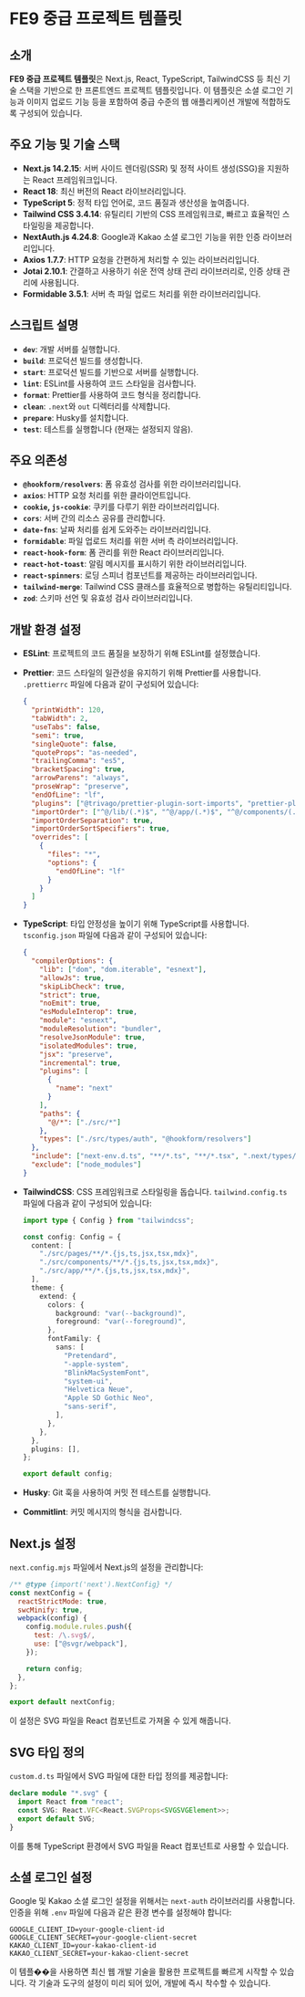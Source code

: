 # FE9 중급 프로젝트 템플릿

## 소개

**FE9 중급 프로젝트 템플릿**은 Next.js, React, TypeScript, TailwindCSS 등 최신 기술 스택을 기반으로 한 프론트엔드 프로젝트 템플릿입니다. 이 템플릿은 소셜 로그인 기능과 이미지 업로드 기능 등을 포함하여 중급 수준의 웹 애플리케이션 개발에 적합하도록 구성되어 있습니다.

## 주요 기능 및 기술 스택

- **Next.js 14.2.15**: 서버 사이드 렌더링(SSR) 및 정적 사이트 생성(SSG)을 지원하는 React 프레임워크입니다.
- **React 18**: 최신 버전의 React 라이브러리입니다.
- **TypeScript 5**: 정적 타입 언어로, 코드 품질과 생산성을 높여줍니다.
- **Tailwind CSS 3.4.14**: 유틸리티 기반의 CSS 프레임워크로, 빠르고 효율적인 스타일링을 제공합니다.
- **NextAuth.js 4.24.8**: Google과 Kakao 소셜 로그인 기능을 위한 인증 라이브러리입니다.
- **Axios 1.7.7**: HTTP 요청을 간편하게 처리할 수 있는 라이브러리입니다.
- **Jotai 2.10.1**: 간결하고 사용하기 쉬운 전역 상태 관리 라이브러리로, 인증 상태 관리에 사용됩니다.
- **Formidable 3.5.1**: 서버 측 파일 업로드 처리를 위한 라이브러리입니다.

## 스크립트 설명

- **`dev`**: 개발 서버를 실행합니다.
- **`build`**: 프로덕션 빌드를 생성합니다.
- **`start`**: 프로덕션 빌드를 기반으로 서버를 실행합니다.
- **`lint`**: ESLint를 사용하여 코드 스타일을 검사합니다.
- **`format`**: Prettier를 사용하여 코드 형식을 정리합니다.
- **`clean`**: `.next`와 `out` 디렉터리를 삭제합니다.
- **`prepare`**: Husky를 설치합니다.
- **`test`**: 테스트를 실행합니다 (현재는 설정되지 않음).

## 주요 의존성

- **`@hookform/resolvers`**: 폼 유효성 검사를 위한 라이브러리입니다.
- **`axios`**: HTTP 요청 처리를 위한 클라이언트입니다.
- **`cookie`, `js-cookie`**: 쿠키를 다루기 위한 라이브러리입니다.
- **`cors`**: 서버 간의 리소스 공유를 관리합니다.
- **`date-fns`**: 날짜 처리를 쉽게 도와주는 라이브러리입니다.
- **`formidable`**: 파일 업로드 처리를 위한 서버 측 라이브러리입니다.
- **`react-hook-form`**: 폼 관리를 위한 React 라이브러리입니다.
- **`react-hot-toast`**: 알림 메시지를 표시하기 위한 라이브러리입니다.
- **`react-spinners`**: 로딩 스피너 컴포넌트를 제공하는 라이브러리입니다.
- **`tailwind-merge`**: Tailwind CSS 클래스를 효율적으로 병합하는 유틸리티입니다.
- **`zod`**: 스키마 선언 및 유효성 검사 라이브러리입니다.

## 개발 환경 설정

- **ESLint**: 프로젝트의 코드 품질을 보장하기 위해 ESLint를 설정했습니다.

- **Prettier**: 코드 스타일의 일관성을 유지하기 위해 Prettier를 사용합니다. `.prettierrc` 파일에 다음과 같이 구성되어 있습니다:

  ```json
  {
    "printWidth": 120,
    "tabWidth": 2,
    "useTabs": false,
    "semi": true,
    "singleQuote": false,
    "quoteProps": "as-needed",
    "trailingComma": "es5",
    "bracketSpacing": true,
    "arrowParens": "always",
    "proseWrap": "preserve",
    "endOfLine": "lf",
    "plugins": ["@trivago/prettier-plugin-sort-imports", "prettier-plugin-tailwindcss"],
    "importOrder": ["^@/lib/(.*)$", "^@/app/(.*)$", "^@/components/(.*)$", "^[./]"],
    "importOrderSeparation": true,
    "importOrderSortSpecifiers": true,
    "overrides": [
      {
        "files": "*",
        "options": {
          "endOfLine": "lf"
        }
      }
    ]
  }
  ```

- **TypeScript**: 타입 안정성을 높이기 위해 TypeScript를 사용합니다. `tsconfig.json` 파일에 다음과 같이 구성되어 있습니다:

  ```json
  {
    "compilerOptions": {
      "lib": ["dom", "dom.iterable", "esnext"],
      "allowJs": true,
      "skipLibCheck": true,
      "strict": true,
      "noEmit": true,
      "esModuleInterop": true,
      "module": "esnext",
      "moduleResolution": "bundler",
      "resolveJsonModule": true,
      "isolatedModules": true,
      "jsx": "preserve",
      "incremental": true,
      "plugins": [
        {
          "name": "next"
        }
      ],
      "paths": {
        "@/*": ["./src/*"]
      },
      "types": ["./src/types/auth", "@hookform/resolvers"]
    },
    "include": ["next-env.d.ts", "**/*.ts", "**/*.tsx", ".next/types/**/*.ts", "custom.d.ts"],
    "exclude": ["node_modules"]
  }
  ```

- **TailwindCSS**: CSS 프레임워크로 스타일링을 돕습니다. `tailwind.config.ts` 파일에 다음과 같이 구성되어 있습니다:

  ```typescript
  import type { Config } from "tailwindcss";

  const config: Config = {
    content: [
      "./src/pages/**/*.{js,ts,jsx,tsx,mdx}",
      "./src/components/**/*.{js,ts,jsx,tsx,mdx}",
      "./src/app/**/*.{js,ts,jsx,tsx,mdx}",
    ],
    theme: {
      extend: {
        colors: {
          background: "var(--background)",
          foreground: "var(--foreground)",
        },
        fontFamily: {
          sans: [
            "Pretendard",
            "-apple-system",
            "BlinkMacSystemFont",
            "system-ui",
            "Helvetica Neue",
            "Apple SD Gothic Neo",
            "sans-serif",
          ],
        },
      },
    },
    plugins: [],
  };

  export default config;
  ```

- **Husky**: Git 훅을 사용하여 커밋 전 테스트를 실행합니다.
- **Commitlint**: 커밋 메시지의 형식을 검사합니다.

## Next.js 설정

`next.config.mjs` 파일에서 Next.js의 설정을 관리합니다:

```javascript
/** @type {import('next').NextConfig} */
const nextConfig = {
  reactStrictMode: true,
  swcMinify: true,
  webpack(config) {
    config.module.rules.push({
      test: /\.svg$/,
      use: ["@svgr/webpack"],
    });

    return config;
  },
};

export default nextConfig;
```

이 설정은 SVG 파일을 React 컴포넌트로 가져올 수 있게 해줍니다.

## SVG 타입 정의

`custom.d.ts` 파일에서 SVG 파일에 대한 타입 정의를 제공합니다:

```typescript
declare module "*.svg" {
  import React from "react";
  const SVG: React.VFC<React.SVGProps<SVGSVGElement>>;
  export default SVG;
}
```

이를 통해 TypeScript 환경에서 SVG 파일을 React 컴포넌트로 사용할 수 있습니다.

## 소셜 로그인 설정

Google 및 Kakao 소셜 로그인 설정을 위해서는 `next-auth` 라이브러리를 사용합니다. 인증을 위해 `.env` 파일에 다음과 같은 환경 변수를 설정해야 합니다:

```
GOOGLE_CLIENT_ID=your-google-client-id
GOOGLE_CLIENT_SECRET=your-google-client-secret
KAKAO_CLIENT_ID=your-kakao-client-id
KAKAO_CLIENT_SECRET=your-kakao-client-secret
```

이 템플��을 사용하면 최신 웹 개발 기술을 활용한 프로젝트를 빠르게 시작할 수 있습니다. 각 기술과 도구의 설정이 미리 되어 있어, 개발에 즉시 착수할 수 있습니다.

